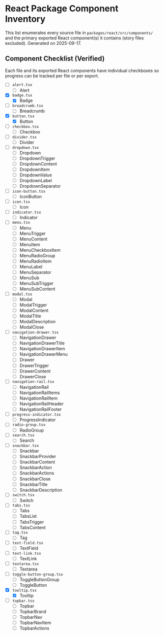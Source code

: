 # React Package Component Inventory

This list enumerates every source file in `packages/react/src/components/` and
the primary exported React component(s) it contains (story files excluded).
Generated on 2025-09-17.

## Component Checklist (Verified)

Each file and its exported React components have individual checkboxes so
progress can be tracked per file or per export.

- [ ] `alert.tsx`
  - [ ] Alert
- [x] `badge.tsx`
  - [x] Badge
- [ ] `breadcrumb.tsx`
  - [ ] Breadcrumb
- [x] `button.tsx`
  - [x] Button
- [ ] `checkbox.tsx`
  - [ ] Checkbox
- [ ] `divider.tsx`
  - [ ] Divider
- [ ] `dropdown.tsx`
  - [ ] Dropdown
  - [ ] DropdownTrigger
  - [ ] DropdownContent
  - [ ] DropdownItem
  - [ ] DropdownValue
  - [ ] DropdownLabel
  - [ ] DropdownSeparator
- [ ] `icon-button.tsx`
  - [ ] IconButton
- [ ] `icon.tsx`
  - [ ] Icon
- [ ] `indicator.tsx`
  - [ ] Indicator
- [ ] `menu.tsx`
  - [ ] Menu
  - [ ] MenuTrigger
  - [ ] MenuContent
  - [ ] MenuItem
  - [ ] MenuCheckboxItem
  - [ ] MenuRadioGroup
  - [ ] MenuRadioItem
  - [ ] MenuLabel
  - [ ] MenuSeparator
  - [ ] MenuSub
  - [ ] MenuSubTrigger
  - [ ] MenuSubContent
- [ ] `modal.tsx`
  - [ ] Modal
  - [ ] ModalTrigger
  - [ ] ModalContent
  - [ ] ModalTitle
  - [ ] ModalDescription
  - [ ] ModalClose
- [ ] `navigation-drawer.tsx`
  - [ ] NavigationDrawer
  - [ ] NavigationDrawerTitle
  - [ ] NavigationDrawerItem
  - [ ] NavigationDrawerMenu
  - [ ] Drawer
  - [ ] DrawerTrigger
  - [ ] DrawerContent
  - [ ] DrawerClose
- [ ] `navigation-rail.tsx`
  - [ ] NavigationRail
  - [ ] NavigationRailItems
  - [ ] NavigationRailItem
  - [ ] NavigationRailHeader
  - [ ] NavigationRailFooter
- [ ] `progress-indicator.tsx`
  - [ ] ProgressIndicator
- [ ] `radio-group.tsx`
  - [ ] RadioGroup
- [ ] `search.tsx`
  - [ ] Search
- [ ] `snackbar.tsx`
  - [ ] Snackbar
  - [ ] SnackbarProvider
  - [ ] SnackbarContent
  - [ ] SnackbarAction
  - [ ] SnackbarActions
  - [ ] SnackbarClose
  - [ ] SnackbarTitle
  - [ ] SnackbarDescription
- [ ] `switch.tsx`
  - [ ] Switch
- [ ] `tabs.tsx`
  - [ ] Tabs
  - [ ] TabsList
  - [ ] TabsTrigger
  - [ ] TabsContent
- [ ] `tag.tsx`
  - [ ] Tag
- [ ] `text-field.tsx`
  - [ ] TextField
- [ ] `text-link.tsx`
  - [ ] TextLink
- [ ] `textarea.tsx`
  - [ ] Textarea
- [ ] `toggle-button-group.tsx`
  - [ ] ToggleButtonGroup
  - [ ] ToggleButton
- [x] `tooltip.tsx`
  - [x] Tooltip
- [ ] `topbar.tsx`
  - [ ] Topbar
  - [ ] TopbarBrand
  - [ ] TopbarNav
  - [ ] TopbarNavItem
  - [ ] TopbarActions
